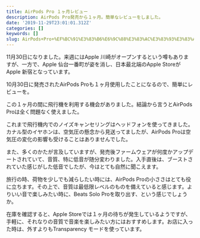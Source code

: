 ```yaml
---
title: AirPods Pro １ヶ月レビュー
description: AirPods Pro発売から１ヶ月。簡単なレビューをしました。
date: '2019-11-29T23:01:01.312Z'
categories: []
keywords: []
slug: AirPods+Pro+%EF%BC%91%E3%83%B6%E6%9C%88%E3%83%AC%E3%83%93%E3%83%A5%E3%83%BC
---
```

11月30日になりました。来週にはApple 川崎がオープンするという噂もありますが、一方で、Apple 仙台一番町が姿を消し、日本最北端のApple Storeが Apple 新宿となっています。

10月30日に発売されたAirPods Proも１ヶ月使用したことになるので、簡単にレビューを。

この１ヶ月の間に飛行機を利用する機会がありました。結論から言うとAirPods Proは全く問題なく使えました。

これまで飛行機内でのノイズキャンセリングはヘッドフォンを使ってきました。カナル型のイヤホンは、空気圧の懸念から見送ってましたが、AirPods Proは空気圧の変化の影響も受けることはありませんでした。

また、多くのかたが言及していますが、発売後ファームウェアが何度かアップデートされていて、音質、特に低音が随分変わりました。入手直後は、ブーストされていた感じがした低音でしたが、今はとても自然に聞こえます。

旅行の時、荷物を少しでも減らしたい時には、AirPods Proの小ささはとても役に立ちます。その上で、音質は最低限レベルのものを備えていると感じます。よりいい音で楽しみたい時に、Beats Solo Proを取り出す、という感じでしょうか。

在庫を確認すると、Apple Storeでは１ヶ月の待ちが発生しているようですが、手軽に、それなりの音質で音楽を楽しみたい方にはおすすめします。お店に入った時は、外すよりもTransparency モードを使っています。